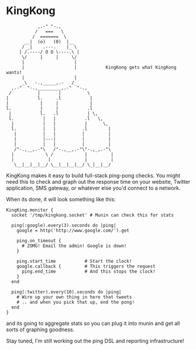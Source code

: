 # KingKong

                ,.-" "-.,
               /   ===   \
              /  =======  \
           __|  (o)   (0)  |__      
          / _|    .---.    |_ \         
         | /.----/ O O \----.\ |       
          \/     |     |     \/        
          |                   |            
          |                   |           KingKong gets what KingKong wants!
          |                   |          
          _\   -.,_____,.-   /_         
      ,.-"  "-.,_________,.-"  "-.,
     /          |       |          \  
    |           l.     .l           | 
    |            |     |            |
    l.           |     |           .l             
     |           l.   .l           | \,     
     l.           |   |           .l   \,    
      |           |   |           |      \,  
      l.          |   |          .l        |
       |          |   |          |         |
       |          |---|          |         |
       |          |   |          |         |
       /"-.,__,.-"\   /"-.,__,.-"\"-.,_,.-"\
      |            \ /            |         |
      |             |             |         |
       \__|__|__|__/ \__|__|__|__/ \_|__|__/

KingKong makes it easy to build full-stack ping-pong checks. You might need this to check and graph out the response time on your website, Twitter application, SMS gateway, or whatever else you'd connect to a network.

When its done, it will look something like this:

    KingKing.monitor {
      socket '/tmp/kingkong.socket' # Munin can check this for stats

      ping(:google).every(3).seconds do |ping|
        google = http('http://www.google.com/').get

        ping.on_timeout {
          # ZOMG! Email the admin! Google is down!
        }

        ping.start_time           # Start the clock!
        google.callback {         # This triggers the request
          ping.end_time           # And this stops the clock!
        }
      end

      ping(:twitter).every(10).seconds do |ping|
        # Wire up your own thing in here that tweets
        # .. and when you pick that up, end the pong!
      end
    }

and its going to aggregate stats so you can plug it into munin and get all sorts of graphing goodness.

Stay tuned, I'm still working out the ping DSL and reporting infrastructure!